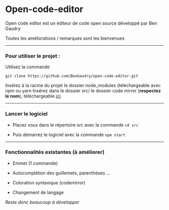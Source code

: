 # Open-code-editor

Open code editor est un éditeur de code open source développé par Ben Gaudry

Toutes les améliorations / remarques sont les bienvenues

---

### Pour utiliser le projet :

Utilisez la commande 

`git clone https://github.com/BenGaudry/open-code-editor.git`

Insérez à la racine du projet le dossier node_modules (téléchargeable avec npm ou yarn
Insérez dans le dossier src/ le dossier code mirror (**respectez le nom**), téléchargeable [ici](https://codemirror.net/5/codemirror.zip).

---

### Lancer le logiciel

- Placez vous dans le répertoire src avec la commande
`cd src`

- Puis démarrez le logiciel avec la commande
`npm start`

---

### Fonctionnalités existantes (à améliorer)

- Emmet (1 commande)

- Autocomplétion des guillemets, parenthèses ...

- Coloration syntaxique (codemirror)

- Changement de langage

*Reste donc beaucoup à développer*
